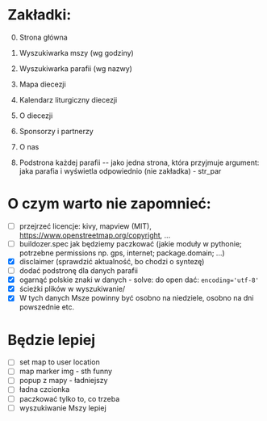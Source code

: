 # Zakładki:
0. Strona główna
1. Wyszukiwarka mszy (wg godziny)
2. Wyszukiwarka parafii (wg nazwy)
3. Mapa diecezji
4. Kalendarz liturgiczny diecezji
5. O diecezji
6. Sponsorzy i partnerzy
7. O nas

8. Podstrona każdej parafii -- jako jedna strona, która przyjmuje argument: jaka parafia i wyświetla odpowiednio (nie zakładka) - str_par

# O czym warto nie zapomnieć:
- [ ] przejrzeć licencje: kivy, mapview (MIT), https://www.openstreetmap.org/copyright, ...
- [ ] buildozer.spec jak będziemy paczkować (jakie moduły w pythonie; potrzebne permissions np. gps, internet; package.domain; ...)
- [X] disclaimer (sprawdzić aktualność, bo chodzi o syntezę)
- [ ] dodać podstronę dla danych parafii
- [X] ogarnąć polskie znaki w danych - solve: do open dać: `encoding='utf-8'`
- [X] ścieżki plików w wyszukiwanie/
- [X] W tych danych Msze powinny być osobno na niedziele, osobno na dni powszednie etc.

# Będzie lepiej
- [ ] set map to user location
- [ ] map marker img - sth funny
- [ ] popup z mapy - ładniejszy
- [ ] ładna czcionka
- [ ] paczkować tylko to, co trzeba
- [ ] wyszukiwanie Mszy lepiej 
